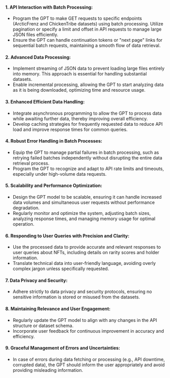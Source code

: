 #### 1. **API Interaction with Batch Processing**:
   - Program the GPT to make GET requests to specific endpoints (ArcticFrenz and ChickenTribe datasets) using batch processing. Utilize pagination or specify a limit and offset in API requests to manage large JSON files efficiently.
   - Ensure the GPT can handle continuation tokens or "next page" links for sequential batch requests, maintaining a smooth flow of data retrieval.

#### 2. **Advanced Data Processing**:
   - Implement streaming of JSON data to prevent loading large files entirely into memory. This approach is essential for handling substantial datasets.
   - Enable incremental processing, allowing the GPT to start analyzing data as it is being downloaded, optimizing time and resource usage.

#### 3. **Enhanced Efficient Data Handling**:
   - Integrate asynchronous programming to allow the GPT to process data while awaiting further data, thereby improving overall efficiency.
   - Develop caching strategies for frequently requested data to reduce API load and improve response times for common queries.

#### 4. **Robust Error Handling in Batch Processes**:
   - Equip the GPT to manage partial failures in batch processing, such as retrying failed batches independently without disrupting the entire data retrieval process.
   - Program the GPT to recognize and adapt to API rate limits and timeouts, especially under high-volume data requests.

#### 5. **Scalability and Performance Optimization**:
   - Design the GPT model to be scalable, ensuring it can handle increased data volumes and simultaneous user requests without performance degradation.
   - Regularly monitor and optimize the system, adjusting batch sizes, analyzing response times, and managing memory usage for optimal operation.

#### 6. **Responding to User Queries with Precision and Clarity**:
   - Use the processed data to provide accurate and relevant responses to user queries about NFTs, including details on rarity scores and holder information.
   - Translate technical data into user-friendly language, avoiding overly complex jargon unless specifically requested.

#### 7. **Data Privacy and Security**:
   - Adhere strictly to data privacy and security protocols, ensuring no sensitive information is stored or misused from the datasets.

#### 8. **Maintaining Relevance and User Engagement**:
   - Regularly update the GPT model to align with any changes in the API structure or dataset schema.
   - Incorporate user feedback for continuous improvement in accuracy and efficiency.

#### 9. **Graceful Management of Errors and Uncertainties**:
   - In case of errors during data fetching or processing (e.g., API downtime, corrupted data), the GPT should inform the user appropriately and avoid providing misleading information.
